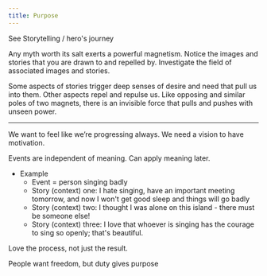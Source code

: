```yaml
---
title: Purpose
---
```


See Storytelling / hero's journey


Any myth worth its salt exerts a powerful magnetism. Notice the images and stories that you are drawn to and repelled by. Investigate the field of associated images and stories.

Some aspects of stories trigger deep senses of desire and need that pull us into them. Other aspects repel and repulse us. Like opposing and similar poles of two magnets, there is an invisible force that pulls and pushes with unseen power.

---

We want to feel like we’re progressing always. We need a vision to have motivation.

Events are independent of meaning. Can apply meaning later.
- Example
  - Event = person singing badly
  - Story (context) one: I hate singing, have an important meeting tomorrow, and now I won't get good sleep and things will go badly
  - Story (context) two: I thought I was alone on this island - there must be someone else!
  - Story (context) three: I love that whoever is singing has the courage to sing so openly; that's beautiful.


Love the process, not just the result.


People want freedom, but duty gives purpose

